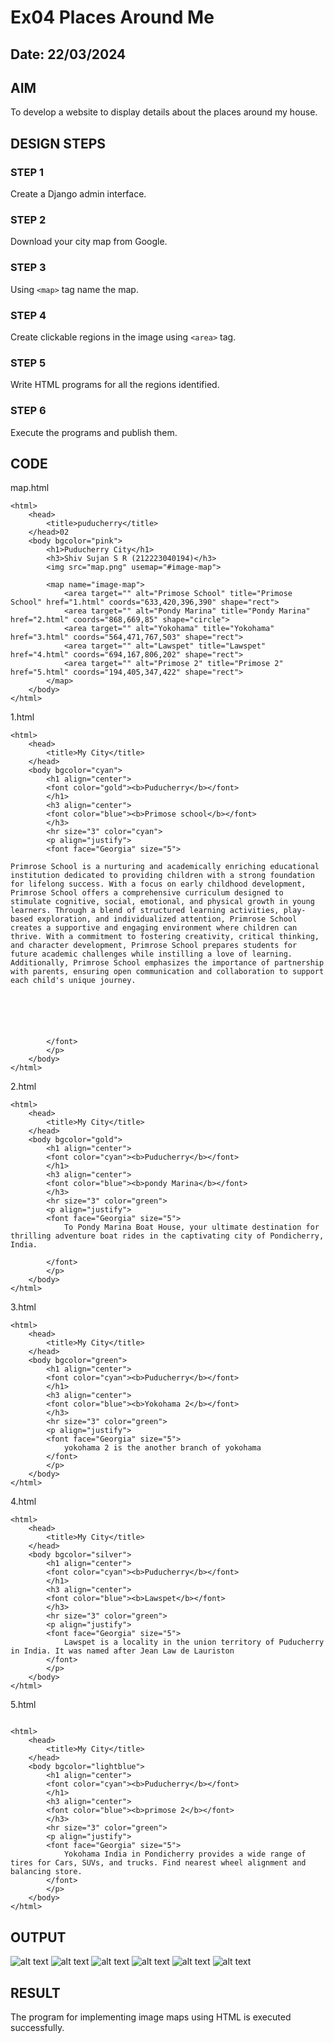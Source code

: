 # Ex04 Places Around Me
## Date: 22/03/2024

## AIM
To develop a website to display details about the places around my house.

## DESIGN STEPS

### STEP 1
Create a Django admin interface.

### STEP 2
Download your city map from Google.

### STEP 3
Using ```<map>``` tag name the map.

### STEP 4
Create clickable regions in the image using ```<area>``` tag.

### STEP 5
Write HTML programs for all the regions identified.

### STEP 6
Execute the programs and publish them.

## CODE
map.html
```
<html>
    <head>
        <title>puducherry</title>
    </head>02
    <body bgcolor="pink">
        <h1>Puducherry City</h1>
        <h3>Shiv Sujan S R (212223040194)</h3>
        <img src="map.png" usemap="#image-map">

        <map name="image-map">
            <area target="" alt="Primose School" title="Primose School" href="1.html" coords="633,420,396,390" shape="rect">
            <area target="" alt="Pondy Marina" title="Pondy Marina" href="2.html" coords="868,669,85" shape="circle">
            <area target="" alt="Yokohama" title="Yokohama" href="3.html" coords="564,471,767,503" shape="rect">
            <area target="" alt="Lawspet" title="Lawspet" href="4.html" coords="694,167,806,202" shape="rect">
            <area target="" alt="Primose 2" title="Primose 2" href="5.html" coords="194,405,347,422" shape="rect">
        </map>
    </body>
</html>
```
1.html
```
<html>
    <head>
        <title>My City</title>
    </head>
    <body bgcolor="cyan">
        <h1 align="center">
        <font color="gold"><b>Puducherry</b></font>
        </h1>
        <h3 align="center">
        <font color="blue"><b>Primose school</b></font>
        </h3>
        <hr size="3" color="cyan">
        <p align="justify">
        <font face="Georgia" size="5">
        
Primrose School is a nurturing and academically enriching educational institution dedicated to providing children with a strong foundation for lifelong success. With a focus on early childhood development, Primrose School offers a comprehensive curriculum designed to stimulate cognitive, social, emotional, and physical growth in young learners. Through a blend of structured learning activities, play-based exploration, and individualized attention, Primrose School creates a supportive and engaging environment where children can thrive. With a commitment to fostering creativity, critical thinking, and character development, Primrose School prepares students for future academic challenges while instilling a love of learning. Additionally, Primrose School emphasizes the importance of partnership with parents, ensuring open communication and collaboration to support each child's unique journey.






        </font>
        </p>
    </body>
</html>
```
2.html
```
<html>
    <head>
        <title>My City</title>
    </head>
    <body bgcolor="gold">
        <h1 align="center">
        <font color="cyan"><b>Puducherry</b></font>
        </h1>
        <h3 align="center">
        <font color="blue"><b>pondy Marina</b></font>
        </h3>
        <hr size="3" color="green">
        <p align="justify">
        <font face="Georgia" size="5">
            To Pondy Marina Boat House, your ultimate destination for thrilling adventure boat rides in the captivating city of Pondicherry, India. 
        
        </font>
        </p>
    </body>
</html>

```
3.html
```
<html>
    <head>
        <title>My City</title>
    </head>
    <body bgcolor="green">
        <h1 align="center">
        <font color="cyan"><b>Puducherry</b></font>
        </h1>
        <h3 align="center">
        <font color="blue"><b>Yokohama 2</b></font>
        </h3>
        <hr size="3" color="green">
        <p align="justify">
        <font face="Georgia" size="5">
            yokohama 2 is the another branch of yokohama
        </font>
        </p>
    </body>
</html>

```
4.html
```
<html>
    <head>
        <title>My City</title>
    </head>
    <body bgcolor="silver">
        <h1 align="center">
        <font color="cyan"><b>Puducherry</b></font>
        </h1>
        <h3 align="center">
        <font color="blue"><b>Lawspet</b></font>
        </h3>
        <hr size="3" color="green">
        <p align="justify">
        <font face="Georgia" size="5">
            Lawspet is a locality in the union territory of Puducherry in India. It was named after Jean Law de Lauriston
        </font>
        </p>
    </body>
</html>

```
5.html
```

<html>
    <head>
        <title>My City</title>
    </head>
    <body bgcolor="lightblue">
        <h1 align="center">
        <font color="cyan"><b>Puducherry</b></font>
        </h1>
        <h3 align="center">
        <font color="blue"><b>primose 2</b></font>
        </h3>
        <hr size="3" color="green">
        <p align="justify">
        <font face="Georgia" size="5">
            Yokohama India in Pondicherry provides a wide range of tires for Cars, SUVs, and trucks. Find nearest wheel alignment and balancing store.
        </font>
        </p>
    </body>
</html>
```

## OUTPUT
![alt text](<Screenshot 2024-03-22 154317.png>) ![alt text](<Screenshot 2024-03-22 153825.png>) ![alt text](<Screenshot 2024-03-22 153837.png>) ![alt text](<Screenshot 2024-03-22 153906.png>) ![alt text](<Screenshot 2024-03-22 154201.png>) ![alt text](<Screenshot 2024-03-22 154231.png>)






## RESULT
The program for implementing image maps using HTML is executed successfully.

